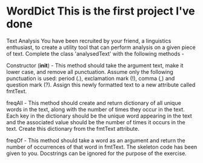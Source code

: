 # WordDict This is the first project I've done

Text Analysis 
You have been recruited by your friend, a linguistics enthusiast, to create a utility tool that can perform analysis on a given piece of text. Complete the class 'analysedText' with the following methods -

Constructor (__init__) - This method should take the argument text, make it lower case, and remove all punctuation. Assume only the following punctuation is used: period (.), exclamation mark (!), comma (,) and question mark (?). Assign this newly formatted text to a new attribute called fmtText.

freqAll - This method should create and return dictionary of all unique words in the text, along with the number of times they occur in the text. Each key in the dictionary should be the unique word appearing in the text and the associated value should be the number of times it occurs in the text. Create this dictionary from the fmtText attribute.

freqOf - This method should take a word as an argument and return the number of occurrences of that word in fmtText.
The skeleton code has been given to you. Docstrings can be ignored for the purpose of the exercise.
